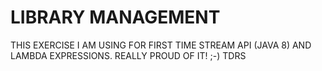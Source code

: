 # LIBRARY MANAGEMENT
THIS EXERCISE I AM USING FOR FIRST TIME STREAM API (JAVA 8) AND LAMBDA EXPRESSIONS. REALLY PROUD OF IT! 
;-) TDRS
